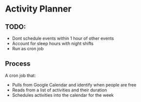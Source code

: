 # Activity Planner

## TODO:

- Dont schedule events within 1 hour of other events
- Account for sleep hours with night shifts
- Run as cron job

## Process

A cron job that:

- Pulls from Google Calendar and identify when people are free
- Reads from a list of activities and their duration
- Schedules activities into the calendar for the week
